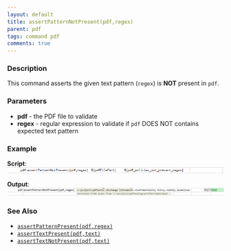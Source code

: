 ```yaml
---
layout: default
title: assertPatternNotPresent(pdf,regex)
parent: pdf
tags: command pdf
comments: true
---
```



### Description
This command asserts the given text pattern (`regex`) is **NOT** present in `pdf`.


### Parameters
- **pdf** - the PDF file to validate
- **regex** - regular expression to validate if `pdf` DOES NOT contains expected text pattern


### Example
**Script**:<br/>
![script](image/assertPatternNotPresent_01.png)

**Output**:<br/>
![output](image/assertPatternNotPresent_02.png)


### See Also
- [`assertPatternPresent(pdf,regex)`](assertPatternPresent(pdf,regex))
- [`assertTextPresent(pdf,text)`](assertTextPresent(pdf,text))
- [`assertTextNotPresent(pdf,text)`](assertTextNotPresent(pdf,text))

